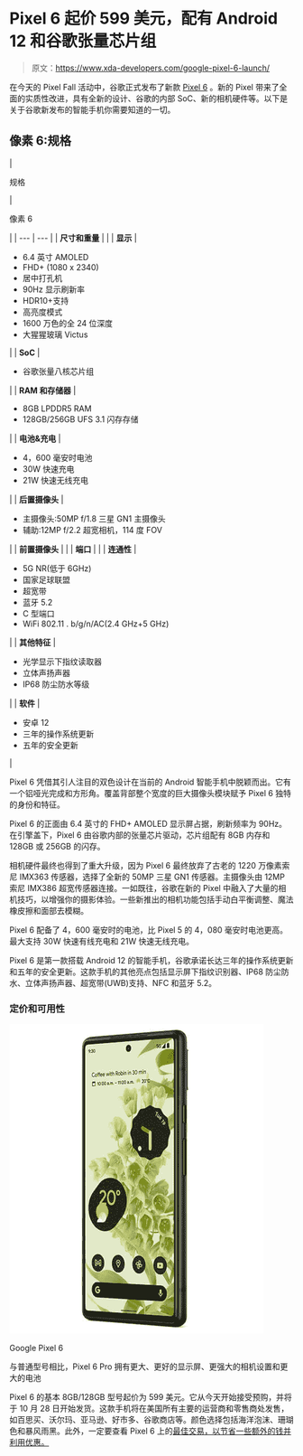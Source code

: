 # Pixel 6 起价 599 美元，配有 Android 12 和谷歌张量芯片组

> 原文：<https://www.xda-developers.com/google-pixel-6-launch/>

在今天的 Pixel Fall 活动中，谷歌正式发布了新款 [Pixel 6](https://www.xda-developers.com/google-pixel-6/) 。新的 Pixel 带来了全面的实质性改进，具有全新的设计、谷歌的内部 SoC、新的相机硬件等。以下是关于谷歌新发布的智能手机你需要知道的一切。

## 像素 6:规格

| 

规格

 | 

像素 6

 |
| --- | --- |
| **尺寸和重量** |  |
| **显示** | 

*   6.4 英寸 AMOLED
*   FHD+ (1080 x 2340)
*   居中打孔机
*   90Hz 显示刷新率
*   HDR10+支持
*   高亮度模式
*   1600 万色的全 24 位深度
*   大猩猩玻璃 Victus

 |
| **SoC** | 

*   谷歌张量八核芯片组

 |
| **RAM 和存储器** | 

*   8GB LPDDR5 RAM
*   128GB/256GB UFS 3.1 闪存存储

 |
| **电池&充电** | 

*   4，600 毫安时电池
*   30W 快速充电
*   21W 快速无线充电

 |
| **后置摄像头** | 

*   主摄像头:50MP f/1.8 三星 GN1 主摄像头
*   辅助:12MP f/2.2 超宽相机，114 度 FOV

 |
| **前置摄像头** |  |
| **端口** |  |
| **连通性** | 

*   5G NR(低于 6GHz)
*   国家足球联盟
*   超宽带
*   蓝牙 5.2
*   C 型端口
*   WiFi 802.11 . b/g/n/AC(2.4 GHz+5 GHz)

 |
| **其他特征** | 

*   光学显示下指纹读取器
*   立体声扬声器
*   IP68 防尘防水等级

 |
| **软件** | 

*   安卓 12
*   三年的操作系统更新
*   五年的安全更新

 |

Pixel 6 凭借其引人注目的双色设计在当前的 Android 智能手机中脱颖而出。它有一个铝哑光完成和方形角。覆盖背部整个宽度的巨大摄像头模块赋予 Pixel 6 独特的身份和特征。

Pixel 6 的正面由 6.4 英寸的 FHD+ AMOLED 显示屏占据，刷新频率为 90Hz。在引擎盖下，Pixel 6 由谷歌内部的张量芯片驱动，芯片组配有 8GB 内存和 128GB 或 256GB 的闪存。

相机硬件最终也得到了重大升级，因为 Pixel 6 最终放弃了古老的 1220 万像素索尼 IMX363 传感器，选择了全新的 50MP 三星 GN1 传感器。主摄像头由 12MP 索尼 IMX386 超宽传感器连接。一如既往，谷歌在新的 Pixel 中融入了大量的相机技巧，以增强你的摄影体验。一些新推出的相机功能包括手动白平衡调整、魔法橡皮擦和面部去模糊。

Pixel 6 配备了 4，600 毫安时的电池，比 Pixel 5 的 4，080 毫安时电池更高。最大支持 30W 快速有线充电和 21W 快速无线充电。

Pixel 6 是第一款搭载 Android 12 的智能手机，谷歌承诺长达三年的操作系统更新和五年的安全更新。这款手机的其他亮点包括显示屏下指纹识别器、IP68 防尘防水、立体声扬声器、超宽带(UWB)支持、NFC 和蓝牙 5.2。

### 定价和可用性

 <picture>![The Pixel 6 comes with Google's new Tensor chip, a modern design, and flagship cameras.](img/7343f77af84019bd24844d3d2e495f29.png)</picture> 

Google Pixel 6

与普通型号相比，Pixel 6 Pro 拥有更大、更好的显示屏、更强大的相机设置和更大的电池

Pixel 6 的基本 8GB/128GB 型号起价为 599 美元。它从今天开始接受预购，并将于 10 月 28 日开始发货。这款手机将在美国所有主要的运营商和零售商处发售，如百思买、沃尔玛、亚马逊、好市多、谷歌商店等。颜色选择包括海洋泡沫、珊瑚色和暴风雨黑。此外，一定要查看 Pixel 6 上的[最佳交易，以节省一些额外的钱并利用优惠。](https://www.xda-developers.com/best-google-pixel-6-pro-deals/)